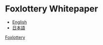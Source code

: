 # Foxlottery Whitepaper

- [English](en.md)
- [日本語](ja.md)

[Foxlottery](https://www.foxlottery.org)